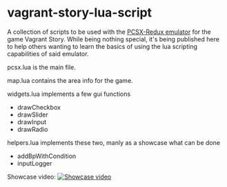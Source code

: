 # vagrant-story-lua-script
A collection of scripts to be used with the [PCSX-Redux emulator](https://pcsx-redux.consoledev.net/) for the game Vagrant Story. While being nothing special, it's being published here to help others wanting to learn the basics of using the lua scripting capabilities of said emulator.

pcsx.lua is the main file.

map.lua contains the area info for the game.

widgets.lua implements a few gui functions
* drawCheckbox
* drawSlider
* drawInput
* drawRadio

helpers.lua implements these two, manly as a showcase what can be done
* addBpWithCondition
* inputLogger

Showcase video:
[![Showcase video](https://i3.ytimg.com/vi/Wyxv00NZJdc/maxresdefault.jpg)](https://youtu.be/Wyxv00NZJdc)
